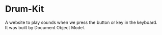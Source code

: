 # Drum-Kit
A website to play sounds when we press the button or key in the keyboard. It was built by Document Object Model.
